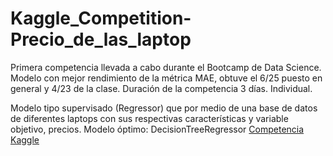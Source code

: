 # Kaggle_Competition-Precio_de_las_laptop
Primera competencia llevada a cabo durante el Bootcamp de Data Science.
Modelo con mejor rendimiento de la métrica MAE, obtuve el 6/25 puesto en general y 4/23 de la clase.
Duración de la competencia 3 días. Individual.

Modelo tipo supervisado (Regressor) que por medio de una base de datos de diferentes laptops con sus respectivas características y variable objetivo, precios.
Modelo óptimo: DecisionTreeRegressor
[Competencia Kaggle](https://www.kaggle.com/competitions/precio-de-las-laptop/)
